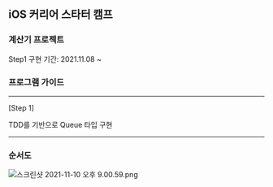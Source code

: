 ## iOS 커리어 스타터 캠프

### 계산기 프로젝트

Step1 구현 기간: 2021.11.08 ~ 

### 프로그램 가이드

---

[Step 1] 

TDD를 기반으로 Queue 타입 구현

---

### 순서도

![스크린샷 2021-11-10 오후 9.00.59.png](https://s3-us-west-2.amazonaws.com/secure.notion-static.com/fbbc6930-2725-470c-90f8-baab43b36710/스크린샷_2021-11-10_오후_9.00.59.png)
